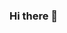 ### Hi there 👋

<!--
**VIkill33/VIkill33** is a ✨ _special_ ✨ repository because its `README.md` (this file) appears on your GitHub profile.

- 📫 How to reach me: vikill1024@163.com

![GitHub stats](https://github-readme-stats.vercel.app/api?username=VIkill33)
![Top Langs](https://github-readme-stats.vercel.app/api/top-langs/?username=VIkill33&layout=compact)
-->

